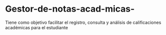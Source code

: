 # Gestor-de-notas-acad-micas-
Tiene como objetivo facilitar el registro, consulta y análisis de calificaciones académicas para el estudiante 
